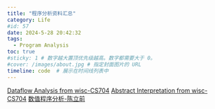 ```yaml
---
title: "程序分析资料汇总"
category: Life
#id: 57
date: 2024-5-28 20:42:32
tags: 
  - Program Analysis
toc: true
#sticky: 1 # 数字越大置顶优先级越高。数字都需要大于 0。
#cover: /images/about.jpg # 指定封面图片的 URL
timeline: code  # 展示在时间线列表中
---
```


[Dataflow Analysis from wisc-CS704](https://pages.cs.wisc.edu/~horwitz/CS704-NOTES/2.DATAFLOW.html)
[Abstract Interpretation from wisc-CS704](https://pages.cs.wisc.edu/~horwitz/CS704-NOTES/10.ABSTRACT-INTERPRETATION.html)
[数值程序分析-陈立前](https://zhuanlan.zhihu.com/p/602442089)